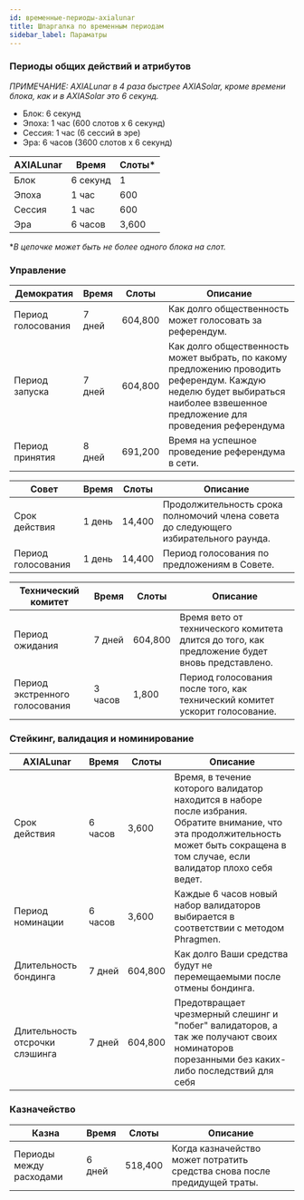 ```yaml
---
id: временные-периоды-axialunar
title: Шпаргалка по временным периодам
sidebar_label: Параматры
---
```


### Периоды общих действий и атрибутов

_ПРИМЕЧАНИЕ: AXIALunar в 4 раза быстрее AXIASolar, кроме времени блока, как и в AXIASolar это 6 секунд._

- Блок: 6 секунд
- Эпоха: 1 час (600 слотов x 6 секунд)
- Сессия: 1 час (6 сессий в эре)
- Эра: 6 часов (3600 слотов x 6 секунд)

| AXIALunar | Время    | Слоты\* |
| ------ | -------- | ------- |
| Блок   | 6 секунд | 1       |
| Эпоха  | 1 час    | 600     |
| Сессия | 1 час    | 600     |
| Эра    | 6 часов  | 3,600   |

\*_В цепочке может быть не более одного блока на слот._

### Управление

| Демократия         | Время  | Слоты   | Описание                                                                                                                                                                      |
| ------------------ | ------ | ------- | ----------------------------------------------------------------------------------------------------------------------------------------------------------------------------- |
| Период голосования | 7 дней | 604,800 | Как долго общественность может голосовать за референдум.                                                                                                                      |
| Период запуска     | 7 дней | 604,800 | Как долго общественность может выбрать, по какому предложению проводить референдум. Каждую неделю будет выбираться наиболее взвешенное предложение для проведения референдума |
| Период принятия    | 8 дней | 691,200 | Время на успешное проведение референдума в сети.                                                                                                                              |

| Совет              | Время  | Слоты  | Описание                                                                             |
| ------------------ | ------ | ------ | ------------------------------------------------------------------------------------ |
| Срок действия      | 1 день | 14,400 | Продолжительность срока полномочий члена совета до следующего избирательного раунда. |
| Период голосования | 1 день | 14,400 | Период голосования по предложениям в Совете.                                         |

| Технический комитет            | Время   | Слоты   | Описание                                                                                      |
| ------------------------------ | ------- | ------- | --------------------------------------------------------------------------------------------- |
| Период ожидания                | 7 дней  | 604,800 | Время вето от технического комитета длится до того, как предложение будет вновь представлено. |
| Период экстренного голосования | 3 часов | 1,800   | Период голосования после того, как технический комитет ускорит голосование.                   |

### Стейкинг, валидация и номинирование

| AXIALunar                         | Время   | Слоты   | Описание                                                                                                                                                                                |
| ------------------------------ | ------- | ------- | --------------------------------------------------------------------------------------------------------------------------------------------------------------------------------------- |
| Срок действия                  | 6 часов | 3,600   | Время, в течение которого валидатор находится в наборе после избрания. Обратите внимание, что эта продолжительность может быть сокращена в том случае, если валидатор плохо себя ведет. |
| Период номинации               | 6 часов | 3,600   | Каждые 6 часов новый набор валидаторов выбирается в соответствии с методом Phragmen.                                                                                                    |
| Длительность бондинга          | 7 дней  | 604,800 | Как долго Ваши средства будут не перемещаемыми после отмены бондинга.                                                                                                                   |
| Длительность отсрочки слэшинга | 7 дней  | 604,800 | Предотвращает чрезмерный слешинг и "побег" валидаторов, а так же получают своих номинаторов порезанными без каких-либо последствий для себя                                             |

### Казначейство

| Казна                   | Время  | Слоты   | Описание                                                                  |
| ----------------------- | ------ | ------- | ------------------------------------------------------------------------- |
| Периоды между расходами | 6 дней | 518,400 | Когда казначейство может потратить средства снова после предидущей траты. |
